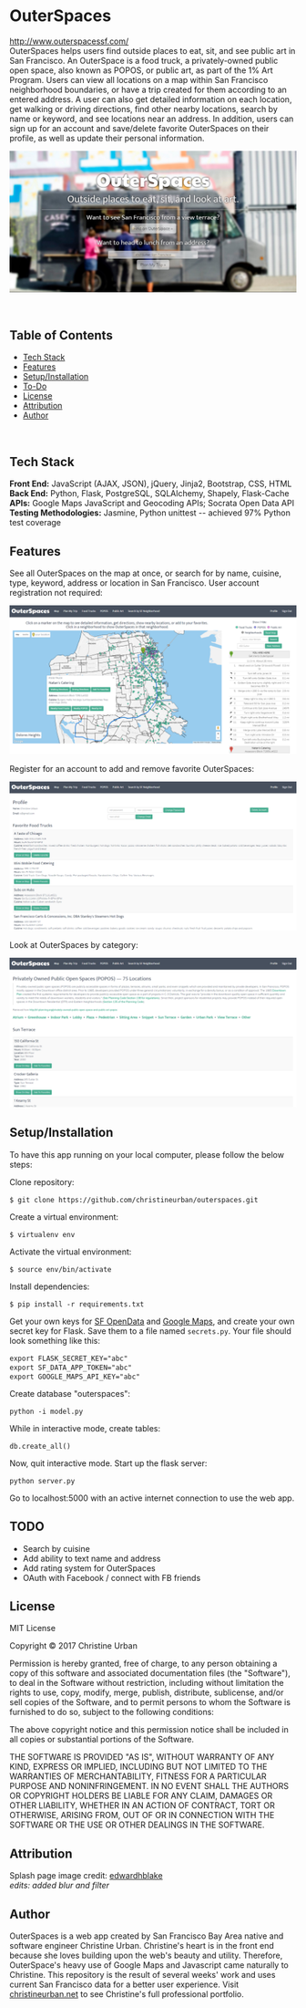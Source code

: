 # OuterSpaces
http://www.outerspacessf.com/
<br />
OuterSpaces helps users find outside places to eat, sit, and see public art in San Francisco. An OuterSpace is a food truck, a privately-owned public open space, also known as POPOS, or public art, as part of the 1% Art Program. Users can view all locations on a map within San Francisco neighborhood boundaries, or have a trip created for them according to an entered address. A user can also get detailed information on each location, get walking or driving directions, find other nearby locations, search by name or keyword, and see locations near an address. In addition, users can sign up for an account and save/delete favorite OuterSpaces on their profile, as well as update their personal information.

![OuterSpaces Homepage](/static/images/OuterSpaces_screenshot_splash.jpg?raw=true)

<br />

## Table of Contents

* [Tech Stack](#tech-stack)
* [Features](#features)
* [Setup/Installation](#installation)
* [To-Do](#future)
* [License](#license)
* [Attribution](#attribution)
* [Author](#author)

<br />

## <a name="tech-stack"></a>Tech Stack

__Front End:__ JavaScript (AJAX, JSON), jQuery, Jinja2, Bootstrap, CSS, HTML<br />
__Back End:__ Python, Flask, PostgreSQL, SQLAlchemy, Shapely, Flask-Cache<br />
__APIs:__ Google Maps JavaScript and Geocoding APIs; Socrata Open Data API<br />
__Testing Methodologies:__ Jasmine, Python unittest -- achieved 97% Python test coverage

## <a name="#features"></a>Features

See all OuterSpaces on the map at once, or search for by name, cuisine, type, keyword, address or location in San Francisco. User account registration not required:

![OuterSpaces Map](/static/images/OuterSpaces_screenshot_map.PNG?raw=true)
 
Register for an account to add and remove favorite OuterSpaces:

![OuterSpaces Profile](/static/images/OuterSpaces_screenshot_profile.PNG?raw=true)
 
Look at OuterSpaces by category:

![OuterSpaces POPOS](/static/images/OuterSpaces_screenshot_popos.PNG?raw=true)


## <a name="#installation"></a>Setup/Installation

To have this app running on your local computer, please follow the below steps:

Clone repository:
```
$ git clone https://github.com/christineurban/outerspaces.git
```
Create a virtual environment:
```
$ virtualenv env
```
Activate the virtual environment:
```
$ source env/bin/activate
```
Install dependencies:
```
$ pip install -r requirements.txt
```
Get your own keys for [SF OpenData](https://data.sfgov.org/developers) and [Google Maps](https://developers.google.com/maps/), and create your own secret key for Flask. Save them to a file named `secrets.py`. Your file should look something like this:
```
export FLASK_SECRET_KEY="abc"
export SF_DATA_APP_TOKEN="abc"
export GOOGLE_MAPS_API_KEY="abc"
```
Create database "outerspaces":
```
python -i model.py
```
While in interactive mode, create tables:
```
db.create_all()
```
Now, quit interactive mode. Start up the flask server:
```
python server.py
```
Go to localhost:5000 with an active internet connection to use the web app.

## <a name="future"></a>TODO
* Search by cuisine
* Add ability to text name and address
* Add rating system for OuterSpaces
* OAuth with Facebook / connect with FB friends


## <a name="license"></a>License

MIT License

Copyright &copy; 2017 Christine Urban

Permission is hereby granted, free of charge, to any person obtaining a copy of this software and associated documentation files (the "Software"), to deal in the Software without restriction, including without limitation the rights to use, copy, modify, merge, publish, distribute, sublicense, and/or sell copies of the Software, and to permit persons to whom the Software is furnished to do so, subject to the following conditions:

The above copyright notice and this permission notice shall be included in all copies or substantial portions of the Software.

THE SOFTWARE IS PROVIDED "AS IS", WITHOUT WARRANTY OF ANY KIND, EXPRESS OR IMPLIED, INCLUDING BUT NOT LIMITED TO THE WARRANTIES OF MERCHANTABILITY, FITNESS FOR A PARTICULAR PURPOSE AND NONINFRINGEMENT. IN NO EVENT SHALL THE AUTHORS OR COPYRIGHT HOLDERS BE LIABLE FOR ANY CLAIM, DAMAGES OR OTHER LIABILITY, WHETHER IN AN ACTION OF CONTRACT, TORT OR OTHERWISE, ARISING FROM, OUT OF OR IN CONNECTION WITH THE SOFTWARE OR THE USE OR OTHER DEALINGS IN THE SOFTWARE.


## <a name="attribution"></a>Attribution
Splash page image credit: [edwardhblake](https://www.flickr.com/photos/eblake/8451299209/in/photolist-dSP7Pk)<br />
_edits: added blur and filter_


## <a name="author"></a>Author
OuterSpaces is a web app created by San Francisco Bay Area native and software engineer Christine Urban. Christine's heart is in the front end because she loves building upon the web's beauty and utility. Therefore, OuterSpace's heavy use of Google Maps and Javascript came naturally to Christine. This repository is the result of several weeks' work and uses current San Francisco data for a better user experience. Visit [christineurban.net](http://christineurban.net/) to see Christine's full professional portfolio.